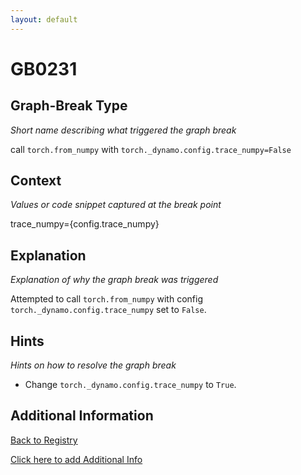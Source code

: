```yaml
---
layout: default
---
```

# GB0231

## Graph-Break Type
*Short name describing what triggered the graph break*

call `torch.from_numpy` with `torch._dynamo.config.trace_numpy=False`

## Context
*Values or code snippet captured at the break point*

trace_numpy={config.trace_numpy}

## Explanation
*Explanation of why the graph break was triggered*

Attempted to call `torch.from_numpy` with config `torch._dynamo.config.trace_numpy` set to `False`.

## Hints
*Hints on how to resolve the graph break*

- Change `torch._dynamo.config.trace_numpy` to `True`.


## Additional Information

<!-- ADDITIONAL INFORMATION START - Add custom information below this line -->

<!-- ADDITIONAL INFORMATION END -->

[Back to Registry](../index.html)

[Click here to add Additional Info](https://github.com/pytorch-labs/compile-graph-break-site/edit/main/docs/gb/gb0231.md)
